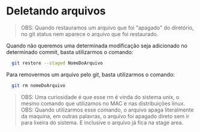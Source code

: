 # Deletando arquivos

> OBS: Quando restauramos um arquivo que foi "apagado" do diretório, no git status nem aparece o arquivo que foi restaurado.

Quando não queremos uma determinada modificação seja adicionado no determinado commit, basta utilizarmos o comando:

```bash
  git restore --staged NomeDoArquivo
```

Para removermos um arquivo pelo git, basta utilizarmos o comando:

```bash
  git rm nomeDoArquivo
```

> OBS: Uma curiosidade é que esse rm é vinda do sistema unix, o mesmo comando que utilizamos no MAC e nas distribuições linux.
> OBS: Quando utilizarmos esse comando, o arquivo apaga literalmente da maquina, em outras palavras, o arquivo foi apagado direto sem ir para lixeira do sistema. E inclusive o arquivo já fica na stage area.
